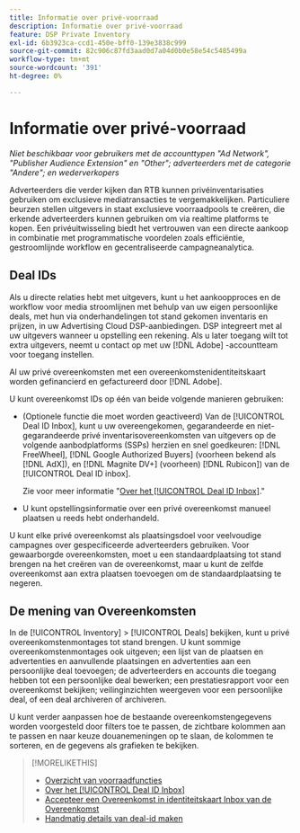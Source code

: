 ```yaml
---
title: Informatie over privé-voorraad
description: Informatie over privé-voorraad
feature: DSP Private Inventory
exl-id: 6b3923ca-ccd1-450e-bff0-139e3838c999
source-git-commit: 82c906c87fd3aad0d7a04d0b0e58e54c5485499a
workflow-type: tm+mt
source-wordcount: '391'
ht-degree: 0%

---
```


# Informatie over privé-voorraad

*Niet beschikbaar voor gebruikers met de accounttypen &quot;Ad Network&quot;, &quot;Publisher Audience Extension&quot; en &quot;Other&quot;; adverteerders met de categorie &quot;Andere&quot;; en wederverkopers*

Adverteerders die verder kijken dan RTB kunnen privéinventarisaties gebruiken om exclusieve mediatransacties te vergemakkelijken. Particuliere beurzen stellen uitgevers in staat exclusieve voorraadpools te creëren, die erkende adverteerders kunnen gebruiken om via realtime platforms te kopen. Een privéuitwisseling biedt het vertrouwen van een directe aankoop in combinatie met programmatische voordelen zoals efficiëntie, gestroomlijnde workflow en gecentraliseerde campagneanalytica.

## Deal IDs

Als u directe relaties hebt met uitgevers, kunt u het aankoopproces en de workflow voor media stroomlijnen met behulp van uw eigen persoonlijke deals, met hun via onderhandelingen tot stand gekomen inventaris en prijzen, in uw Advertising Cloud DSP-aanbiedingen. DSP integreert met al uw uitgevers wanneer u opstelling een rekening. Als u later toegang wilt tot extra uitgevers, neemt u contact op met uw [!DNL Adobe] -accountteam voor toegang instellen. <!-- + sentence from Ramey? (no longer here) about how we certify the publishers -->

Al uw privé overeenkomsten met een overeenkomstenidentiteitskaart worden gefinancierd en gefactureerd door [!DNL Adobe].

U kunt overeenkomst IDs op één van beide volgende manieren gebruiken:

* (Optionele functie die moet worden geactiveerd) Van de [!UICONTROL Deal ID Inbox], kunt u uw overeengekomen, gegarandeerde en niet-gegarandeerde privé inventarisovereenkomsten van uitgevers op de volgende aanbodplatforms (SSPs) herzien en snel goedkeuren: [!DNL FreeWheel], [!DNL Google Authorized Buyers] (voorheen bekend als [!DNL AdX]), en [!DNL Magnite DV+] (voorheen) [!DNL Rubicon]) van de [!UICONTROL Deal ID inbox].

   Zie voor meer informatie &quot;[Over het [!UICONTROL Deal ID Inbox]](deal-id-inbox-about.md).&quot;

* U kunt opstellingsinformatie over een privé overeenkomst manueel plaatsen u reeds hebt onderhandeld.

U kunt elke privé overeenkomst als plaatsingsdoel voor veelvoudige campagnes over gespecificeerde adverteerders gebruiken. Voor gewaarborgde overeenkomsten, moet u een standaardplaatsing tot stand brengen na het creëren van de overeenkomst, maar u kunt de zelfde overeenkomst aan extra plaatsen toevoegen om de standaardplaatsing te negeren.

## De mening van Overeenkomsten

In de [!UICONTROL Inventory] > [!UICONTROL Deals] bekijken, kunt u privé overeenkomstenmontages tot stand brengen. U kunt sommige overeenkomstenmontages ook uitgeven; een lijst van de plaatsen en advertenties en aanvullende plaatsingen en advertenties aan een persoonlijke deal toevoegen; de adverteerders en accounts die toegang hebben tot een persoonlijke deal bewerken; een prestatiesrapport voor een overeenkomst bekijken; veilinginzichten weergeven voor een persoonlijke deal, of een deal archiveren of archiveren.<!-- ; or edit the attribute tags for a deal -->

U kunt verder aanpassen hoe de bestaande overeenkomstengegevens worden voorgesteld door filters toe te passen, de zichtbare kolommen aan te passen en naar keuze douanemeningen op te slaan, de kolommen te sorteren, en de gegevens als grafieken te bekijken.

>[!MORELIKETHIS]
>
>* [Overzicht van voorraadfuncties](/help/dsp/inventory/inventory-overview.md)
>* [Over het [!UICONTROL Deal ID Inbox]](/help/dsp/inventory/deal-id-inbox-about.md)
>* [Accepteer een Overeenkomst in identiteitskaart Inbox van de Overeenkomst](deal-id-inbox-accept.md)
>* [Handmatig details van deal-id maken](deal-id-create.md)

